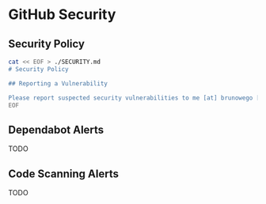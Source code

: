 # GitHub Security

## Security Policy

```sh
cat << EOF > ./SECURITY.md
# Security Policy

## Reporting a Vulnerability

Please report suspected security vulnerabilities to me [at] brunowego [dot] com. You will receive a response from us within 72 hours. If the issue is confirmed, we will release a patch as soon as possible depending on complexity.
EOF
```

## Dependabot Alerts

TODO

## Code Scanning Alerts

TODO
